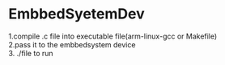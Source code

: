 EmbbedSyetemDev
===============
1.compile .c file into executable file(arm-linux-gcc or Makefile)  
2.pass it to the embbedsystem device  
3. ./file to run  
